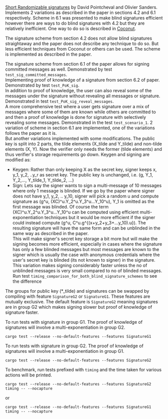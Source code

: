 [Short Randomizable signatures](https://eprint.iacr.org/2015/525) by David Pointcheval and Olivier Sanders.
Implements 2 variations as described in the paper in sections 4.2 and 6.1 respectively. Scheme in 6.1 was 
presented to make blind signatures efficient however there are ways to do blind signatures with 4.2 but they 
are relatively inefficient. One way to do so is described in [Coconut](https://arxiv.org/pdf/1802.07344.pdf).

The signature scheme from section 4.2 does not allow blind signatures straightaway and the paper does not 
describe any technique to do so. But less efficient techniques from Coconut or others can be used. The scheme 
is implemented as described in the paper.  
      
      
The signature scheme from section 6.1 of the paper allows for signing committed messages as well. 
Demonstrated by test `test_sig_committed_messages`.  
Implementing proof of knowledge of a signature from section 6.2 of paper. Demonstrated by test `test_PoK_sig`.  
In addition to proof of knowledge, the user can also reveal some of the messages under the signature without revealing all messages or signature.
Demonstrated in test `test_PoK_sig_reveal_messages`.  
A more comprehensive test where a user gets signature over a mix of messages where some of them are known while 
others are committed to and then a proof of knowledge is done for signature with selectively revealing some messages. 
Demonstrated in the test `test_scenario_1`.
2 variation of scheme in section 6.1 are implemented, one of the variations follows the paper as it is.   
But another variations implemented with some modifications. The public key is split into 2 parts, the 
tilde elements (X_tilde and Y_tilde) and non-tilde elements (X, Y). Now the verifier only needs the former 
(tilde elements) and thus verifier's storage requirements go down. Keygen and signing are modified as:
- Keygen: Rather than only keeping X as the secret key, signer keeps x, y_1, y_2, ..y_r as secret key. 
The public key is unchanged, i.e. (g, Y_1, Y_2,..., Y_tilde_1, Y_tilde_2, ...)
- Sign: Lets say the signer wants to sign a multi-message of 10 messages where only 1 message is blinded. 
If we go by the paper where signer does not have y_1, y_2, .. y_10, signer will pick a random u and compute signature as 
(g^u, (XC)^u.Y_2^u.Y_3^u...Y_10^u), Y_1 is omitted as the first message was blinded. Of course the term 
(XC)^u.Y_2^u.Y_3^u...Y_10^u can be computed using efficient multi-exponentiation techniques but it would be more efficient 
if the signer could instead compute (g^u, C^u.g^{(x+y_2+y_3+...y_10).u}). The resulting signature will have the same form 
and can be unblinded in the same way as described in the paper.  
This will make signer's secret key storage a bit more but will make the signing becomes more efficient, especially in cases 
where the signature has only a few blinded messages but most messages are known to the signer which is usually the case with 
anonymous credentials where the user's secret key is blinded (its not known to signer) in the signature. This variation makes 
signing considerably faster unless the no of unblinded messages is very small compared to no of blinded messages. 
Run test `timing_comparison_for_both_blind_signature_schemes` to see the difference 
  
The groups for public key (*_tilde) and signatures can be swapped by compiling with feature `SignatureG2` or `SignatureG1`. 
These features are mutually exclusive. The default feature is `SignatureG2` meaning signatures are in group G2 which 
makes signing slower but proof of knowledge of signature faster.  

To run tests with signature in group G1. The proof of knowledge of signatures will involve a multi-exponentiation in group G2.
```
cargo test --release --no-default-features --features SignatureG1
```

To run tests with signature in group G2. The proof of knowledge of signatures will involve a multi-exponentiation in group G1.
```
cargo test --release --no-default-features --features SignatureG2
```

To benchmark, run tests prefixed with `timing` and the time taken for various actions will be printed.
```
cargo test --release --no-default-features --features SignatureG2 timing -- --nocapture
```

or 
```
cargo test --release --no-default-features --features SignatureG1 timing -- --nocapture
```


